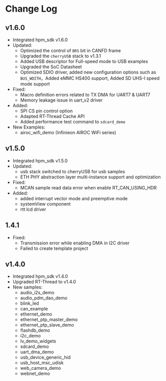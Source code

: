 # Change Log

## v1.6.0

- Integrated hpm_sdk v1.6.0
- Updated:
    - Optimized the control of `BRS` bit in CANFD frame
    - Upgraded the `cherryUSB` stack to v1.3.1
    - Added USB descriptor for Full-speed mode to USB examples
    - Upgraded the SoC Datasheet
    - Optimized SDIO driver, added new configuration options such as `BUS_WDITH`，Added eMMC HS400 support, Added SD UHS-I speed mode support
- Fixed:
    - Macro definition errors related to  TX DMA for UART7 & UART7 
    - Memory leakage issue in uart_v2 driver
- Added:
    - SPI CS pin control option
    - Adapted RT-Thread Cache API
    - Added performance test command to `sdcard_demo`
- New Examples:
    - airoc_wifi_demo (Infinieon AIROC WiFi series)

## v1.5.0

- Integrated hpm_sdk v1.5.0
- Updated:
    - usb stack switched to cherryUSB for usb samples
    - ETH PHY abstraction layer multi-instance support and optimization
- Fixed:
    - MCAN sample read data error when enable RT_CAN_USING_HDR
- Added:
    - added interrupt vector mode and preemptive mode
    - systemView component
    - rtt lcd driver

## 1.4.1
- Fixed:
  - Transmission error while enabling DMA in I2C driver
  - Failed to create template project

## v1.4.0

- Integrated hpm_sdk v1.4.0
- Upgraded RT-Thread to v1.4.0
- New samples:
    - audio_i2s_demo
    - audio_pdm_dao_demo
    - blink_led
    - can_example
    - ethernet_demo
    - ethernet_ptp_master_demo
    - ethernet_ptp_slave_demo
    - flashdb_demo
    - i2c_demo
    - lv_demo_widgets
    - sdcard_demo
    - uart_dma_demo
    - usb_device_generic_hid
    - usb_host_msc_udisk
    - web_camera_demo
    - webnet_demo